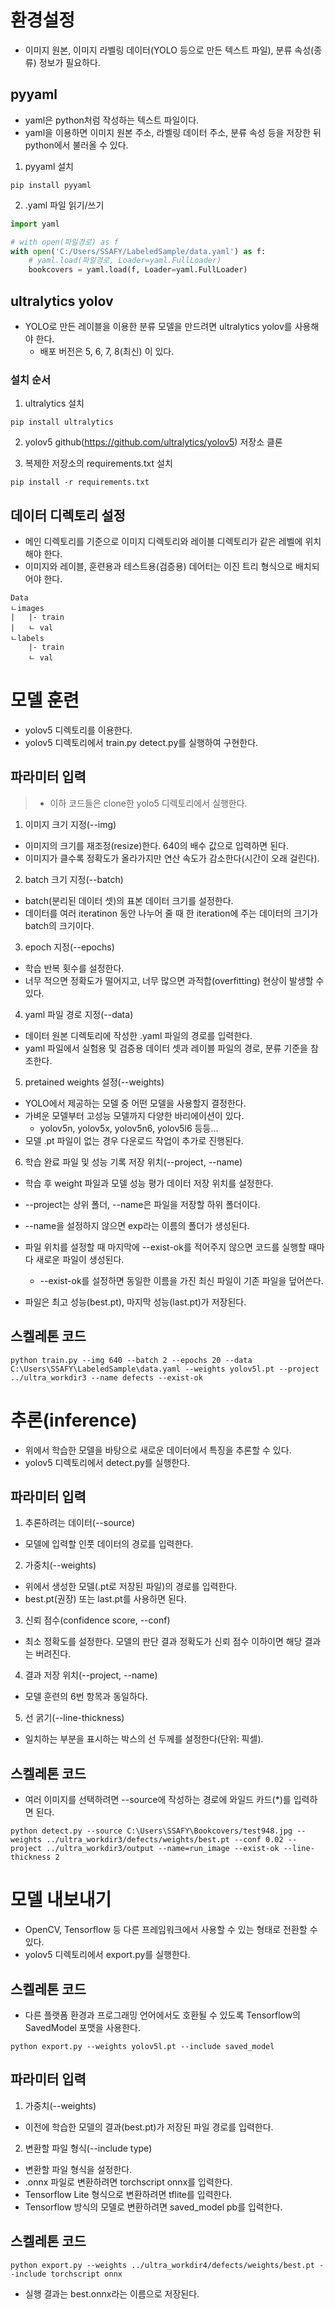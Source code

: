 # 환경설정

- 이미지 원본, 이미지 라벨링 데이터(YOLO 등으로 만든 텍스트 파일), 분류 속성(종류) 정보가 필요하다.

## pyyaml

- yaml은 python처럼 작성하는 텍스트 파일이다.
- yaml을 이용하면 이미지 원본 주소, 라벨링 데이터 주소, 분류 속성 등을 저장한 뒤 python에서 불러올 수 있다.

1. pyyaml 설치

```
pip install pyyaml
```

2. .yaml 파일 읽기/쓰기

```py
import yaml

# with open(파일경로) as f
with open('C:/Users/SSAFY/LabeledSample/data.yaml') as f:
    # yaml.load(파일경로, Loader=yaml.FullLoader)
    bookcovers = yaml.load(f, Loader=yaml.FullLoader)
```

## ultralytics yolov

- YOLO로 만든 레이블을 이용한 분류 모델을 만드려면 ultralytics yolov를 사용해야 한다.
  - 배포 버전은 5, 6, 7, 8(최신) 이 있다.

### 설치 순서

1. ultralytics 설치

```
pip install ultralytics
```

2. yolov5 github(https://github.com/ultralytics/yolov5) 저장소 클론

3. 복제한 저장소의 requirements.txt 설치

```
pip install -r requirements.txt
```

## 데이터 디렉토리 설정

- 메인 디렉토리를 기준으로 이미지 디렉토리와 레이블 디렉토리가 같은 레벨에 위치해야 한다.
- 이미지와 레이블, 훈련용과 테스트용(검증용) 데어터는 이진 트리 형식으로 배치되어야 한다.

```
Data
ㄴimages
|   |- train
|   ㄴ val
ㄴlabels
    |- train
    ㄴ val
```

# 모델 훈련

- yolov5 디렉토리를 이용한다.
- yolov5 디렉토리에서 train.py detect.py를 실행하여 구현한다.

## 파라미터 입력

> - 이하 코드들은 clone한 yolo5 디렉토리에서 실행한다.

1. 이미지 크기 지정(--img)

- 이미지의 크기를 재조정(resize)한다. 640의 배수 값으로 입력하면 된다.
- 이미지가 클수록 정확도가 올라가지만 연산 속도가 감소한다(시간이 오래 걸린다).

2. batch 크기 지정(--batch)

- batch(분리된 데이터 셋)의 표본 데이터 크기를 설정한다.
- 데이터를 여러 iteratinon 동안 나누어 줄 때 한 iteration에 주는 데이터의 크기가 batch의 크기이다.

3. epoch 지정(--epochs)

- 학습 반복 횟수를 설정한다.
- 너무 적으면 정확도가 떨어지고, 너무 많으면 과적합(overfitting) 현상이 발생할 수 있다.

4. yaml 파일 경로 지정(--data)

- 데이터 원본 디렉토리에 작성한 .yaml 파일의 경로를 입력한다.
- yaml 파일에서 실험용 및 검증용 데이터 셋과 레이블 파일의 경로, 분류 기준을 참조한다.

5. pretained weights 설정(--weights)

- YOLO에서 제공하는 모델 중 어떤 모델을 사용할지 결정한다.
- 가벼운 모델부터 고성능 모델까지 다양한 바리에이션이 있다.
  - yolov5n, yolov5x, yolov5n6, yolov5l6 등등...
- 모델 .pt 파일이 없는 경우 다운로드 작업이 추가로 진행된다.

6. 학습 완료 파일 및 성능 기록 저장 위치(--project, --name)

- 학습 후 weight 파일과 모델 성능 평가 데이터 저장 위치를 설정한다.
- --project는 상위 폴더, --name은 파일을 저장할 하위 폴더이다.
- --name을 설정하지 않으면 exp라는 이름의 폴더가 생성된다.
- 파일 위치를 설정할 때 마지막에 --exist-ok를 적어주지 않으면 코드를 실행할 때마다 새로운 파일이 생성된다.

  - --exist-ok를 설정하면 동일한 이름을 가진 최신 파일이 기존 파일을 덮어쓴다.

- 파일은 최고 성능(best.pt), 마지막 성능(last.pt)가 저장된다.

## 스켈레톤 코드

```
python train.py --img 640 --batch 2 --epochs 20 --data C:\Users\SSAFY\LabeledSample\data.yaml --weights yolov5l.pt --project ../ultra_workdir3 --name defects --exist-ok
```

# 추론(inference)

- 위에서 학습한 모델을 바탕으로 새로운 데이터에서 특징을 추론할 수 있다.
- yolov5 디렉토리에서 detect.py를 실행한다.

## 파라미터 입력

1. 추론하려는 데이터(--source)

- 모델에 입력할 인풋 데이터의 경로를 입력한다.

2. 가중치(--weights)

- 위에서 생성한 모델(.pt로 저장된 파일)의 경로를 입력한다.
- best.pt(권장) 또는 last.pt를 사용하면 된다.

3. 신뢰 점수(confidence score, --conf)

- 최소 정확도를 설정한다. 모델의 판단 결과 정확도가 신뢰 점수 이하이면 해당 결과는 버려진다.

4. 결과 저장 위치(--project, --name)

- 모델 훈련의 6번 항목과 동일하다.

5. 선 굵기(--line-thickness)

- 일치하는 부분을 표시하는 박스의 선 두께를 설정한다(단위: 픽셀).

## 스켈레톤 코드

- 여러 이미지를 선택하려면 --source에 작성하는 경로에 와일드 카드(\*)를 입력하면 된다.

```
python detect.py --source C:\Users\SSAFY\Bookcovers/test948.jpg --weights ../ultra_workdir3/defects/weights/best.pt --conf 0.02 --project ../ultra_workdir3/output --name=run_image --exist-ok --line-thickness 2
```

# 모델 내보내기

- OpenCV, Tensorflow 등 다른 프레임워크에서 사용할 수 있는 형태로 전환할 수 있다.
- yolov5 디렉토리에서 export.py를 실행한다.

## 스켈레톤 코드

- 다른 플랫폼 환경과 프로그래밍 언어에서도 호환될 수 있도록 Tensorflow의 SavedModel 포맷을 사용한다.

```
python export.py --weights yolov5l.pt --include saved_model
```

## 파라미터 입력

1. 가중치(--weights)

- 이전에 학습한 모델의 결과(best.pt)가 저장된 파일 경로를 입력한다.

2. 변환할 파일 형식(--include type)

- 변환할 파일 형식을 설정한다.
- .onnx 파일로 변환하려면 torchscript onnx를 입력한다.
- Tensorflow Lite 형식으로 변환하려면 tflite를 입력한다.
- Tensorflow 방식의 모델로 변환하려면 saved_model pb를 입력한다.

## 스켈레톤 코드

```
python export.py --weights ../ultra_workdir4/defects/weights/best.pt --include torchscript onnx
```

- 실행 결과는 best.onnx라는 이름으로 저장된다.
